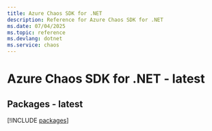 ```yaml
---
title: Azure Chaos SDK for .NET
description: Reference for Azure Chaos SDK for .NET
ms.date: 07/04/2025
ms.topic: reference
ms.devlang: dotnet
ms.service: chaos
---
```

# Azure Chaos SDK for .NET - latest
## Packages - latest
[!INCLUDE [packages](chaos-index.md)]
